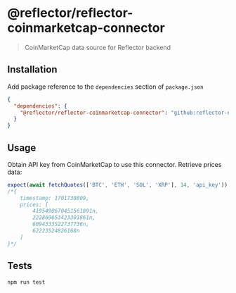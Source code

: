 # @reflector/reflector-coinmarketcap-connector

> CoinMarketCap data source for Reflector backend

## Installation

Add package reference to the `dependencies` section of `package.json`

```json
{
  "dependencies": {
    "@reflector/reflector-coinmarketcap-connector": "github:reflector-network/reflector-coinmarketcap-connector#v0.1.0"
  }
}
```

## Usage

Obtain API key from CoinMarketCap to use this connector.
Retrieve prices data:

```js
expect(await fetchQuotes(['BTC', 'ETH', 'SOL', 'XRP'], 14, 'api_key')).toStrictEqual()
/*{
    timestamp: 1701730809,
    prices: [
        4195490670451561891n,
        222869653423301861n,
        6094333522737736n,
        62223524826168n
    ]
}*/
```

## Tests

```
npm run test
```